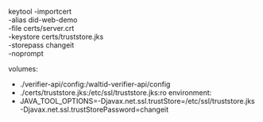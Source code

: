 
keytool -importcert \
  -alias did-web-demo \
  -file certs/server.crt \
  -keystore certs/truststore.jks \
  -storepass changeit \
  -noprompt

volumes:
  - ./verifier-api/config:/waltid-verifier-api/config
  - ./certs/truststore.jks:/etc/ssl/truststore.jks:ro
environment:
  - JAVA_TOOL_OPTIONS=-Djavax.net.ssl.trustStore=/etc/ssl/truststore.jks \
                       -Djavax.net.ssl.trustStorePassword=changeit
